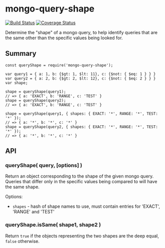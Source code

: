 mongo-query-shape
=================
[![Build Status](https://api.travis-ci.org/andrasq/node-mongo-query-shape.svg?branch=master)](https://travis-ci.org/andrasq/node-mongo-query-shape)
[![Coverage Status](https://codecov.io/github/andrasq/node-mongo-query-shape/coverage.svg?branch=master)](https://codecov.io/github/andrasq/node-mongo-query-shape?branch=master)

Determine the "shape" of a mongo query, to help identify queries that are the same
other than the specific values being looked for.


Summary
-------

    const queryShape = require('mongo-query-shape');

    var query1 = { a: 1, b: {$gt: 1, $lt: 11}, c: {$not: { $eq: 1 } } }
    var query2 = { a: 2, b: {$gt: 2, $lt: 12}, c: {$not: { $eq: 2 } } }
    var shape;

    shape = queryShape(query1);
    // => { a: 'EXACT', b: 'RANGE', c: 'TEST' }
    shape = queryShape(query2);
    // => { a: 'EXACT', b: 'RANGE', c: 'TEST' }

    shape = queryShape(query1, { shapes: { EXACT: '*', RANGE: '*', TEST: '*' });
    // => { a: '*', b: '*', c: '*' }
    shape = queryShape(query2, { shapes: { EXACT: '*', RANGE: '*', TEST: '*' });
    // => { a: '*', b: '*', c: '*' }


API
---

### queryShape( query, [options] )

Return an object corresponding to the shape of the given mongo query.  Queries that
differ only in the specific values being compared to will have the same shape.

Options:
- `shapes` - hash of shape names to use, must contain entries for 'EXACT', 'RANGE' and 'TEST'

### queryShape.isSame( shape1, shape2 )

Return `true` if the objects representing the two shapes are the deep equal, `false`
otherwise.
